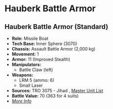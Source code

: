 # Hauberk Battle Armor 

## Hauberk Battle Armor (Standard) 

- **Role:** Missile Boat 
- **Tech Base:** Inner Sphere (3070) 
- **Chassis:** Assault Battle Armor (2,000 kg) 
- **Movement:** 1 
- **Armor:** 11 (Improved Stealth) 
- **Manipulators:** 
  - Battle Claw (left) 
- **Weapons:** 
  - LRM 5 (ammo: 6) 
  - Small Laser 
- **Sources:** TRO 3075 - Jihad , [Master Unit List](http://masterunitlist.info/Unit/Details/4269/hauberk-battle-armor-standard) 
- **Battle Value:** 70 (363 for 4 suits) 
- [*More Info*](hauberk_battle_armor/hauberk_battle_armor_standard.md) 

